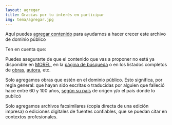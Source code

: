 ```yaml
---
layout: agregar
title: Gracias por tu interés en participar
img: tema/agregar.jpg
---
```

 

<p>Aquí puedes <a class="morel" href="https://form.jotform.com/211904785426056">agregar contenido</a> para ayudarnos a hacer crecer este archivo de dominio público</p>
<p>Ten en cuenta que:</p>
<p>Puedes asegurarte de que el contenido que vas a proponer no está ya disponible en <a href="{{ BASE_PATH }}/">MOREL</a>, en la <a href="{{BASE_PATH}}/search.html" class="morel">página de búsqueda</a> o en los listados completos de <a href="{{ BASE_PATH }}/obras" class="morel">obras</a>, <a href="{{ BASE_PATH }}/criterio/author" class="morel">autora</a>, etc.</p>
<p>Solo agregamos obras que estén en el dominio público. Esto significa, por regla general: que hayan sido escritas o traducidas por alguien que falleció hace entre 60 y 100 años, <a href="https://en.wikipedia.org/wiki/List_of_countries%27_copyright_lengths" class="morel">según su país</a> de origen y/o el país donde lo publicó</p>
<p>Solo agregamos archivos facsimilares (copia directa de una edición impresa) o ediciones digitales de fuentes confiables, que se puedan citar en contextos profesionales.</p>
